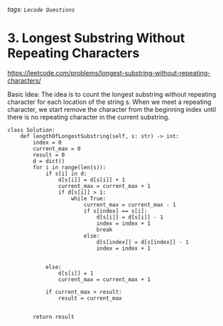 ###### tags: `Lecode Questions`

# 3. Longest Substring Without Repeating Characters

https://leetcode.com/problems/longest-substring-without-repeating-characters/

Basic Idea: The idea is to count the longest substring without repeating character for each location of the string s.  When we meet a repeating character, we start remove the character from the beginning index until there is no repeating character in the current substring.


```python=
class Solution:
    def lengthOfLongestSubstring(self, s: str) -> int:
        index = 0
        current_max = 0 
        result = 0
        d = dict()
        for i in range(len(s)):
            if s[i] in d:
                d[s[i]] = d[s[i]] + 1
                current_max = current_max + 1
                if d[s[i]] > 1:
                    while True:
                        current_max = current_max - 1
                        if s[index] == s[i]:
                            d[s[i]] = d[s[i]] - 1
                            index = index + 1
                            break
                        else:
                            d[s[index]] = d[s[index]] - 1
                            index = index + 1
                        
                                        
            else: 
                d[s[i]] = 1
                current_max = current_max + 1
               
            if current_max > result:
                result = current_max
                    
        
        return result
            
        
```